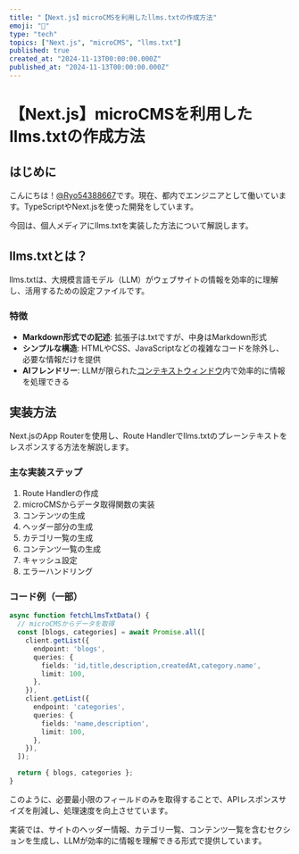 ```yaml
---
title: "【Next.js】microCMSを利用したllms.txtの作成方法"
emoji: "📑"
type: "tech"
topics: ["Next.js", "microCMS", "llms.txt"]
published: true
created_at: "2024-11-13T00:00:00.000Z"
published_at: "2024-11-13T00:00:00.000Z"
---
```


# 【Next.js】microCMSを利用したllms.txtの作成方法

## はじめに

こんにちは！[@Ryo54388667](https://twitter.com/Ryo54388667)です。現在、都内でエンジニアとして働いています。TypeScriptやNext.jsを使った開発をしています。

今回は、個人メディアにllms.txtを実装した方法について解説します。

## llms.txtとは？

llms.txtは、大規模言語モデル（LLM）がウェブサイトの情報を効率的に理解し、活用するための設定ファイルです。

### 特徴

- **Markdown形式での記述**: 拡張子は.txtですが、中身はMarkdown形式
- **シンプルな構造**: HTMLやCSS、JavaScriptなどの複雑なコードを除外し、必要な情報だけを提供
- **AIフレンドリー**: LLMが限られた[コンテキストウィンドウ](https://www.ibm.com/jp-ja/think/topics/context-window)内で効率的に情報を処理できる

## 実装方法

Next.jsのApp Routerを使用し、Route Handlerでllms.txtのプレーンテキストをレスポンスする方法を解説します。

### 主な実装ステップ

1. Route Handlerの作成
2. microCMSからデータ取得関数の実装
3. コンテンツの生成
4. ヘッダー部分の生成
5. カテゴリ一覧の生成
6. コンテンツ一覧の生成
7. キャッシュ設定
8. エラーハンドリング

### コード例（一部）

```typescript
async function fetchLlmsTxtData() {
  // microCMSからデータを取得
  const [blogs, categories] = await Promise.all([
    client.getList({
      endpoint: 'blogs',
      queries: {
        fields: 'id,title,description,createdAt,category.name',
        limit: 100,
      },
    }),
    client.getList({
      endpoint: 'categories',
      queries: {
        fields: 'name,description',
        limit: 100,
      },
    }),
  ]);

  return { blogs, categories };
}
```

このように、必要最小限のフィールドのみを取得することで、APIレスポンスサイズを削減し、処理速度を向上させています。

実装では、サイトのヘッダー情報、カテゴリ一覧、コンテンツ一覧を含むセクションを生成し、LLMが効率的に情報を理解できる形式で提供しています。